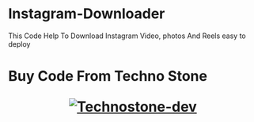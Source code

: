 # Instagram-Downloader
This Code Help To Download Instagram Video, photos And Reels easy to deploy

# Buy Code From Techno Stone <p align = "center"><a href="https://www.technostone.xyz/product/instadownloader-rest-api-source-code/"> <img align="center" src="https://www.technostone.xyz/wp-content/uploads/2022/04/buynnow-min.png" alt="Technostone-dev" /></a></p><br><br>
